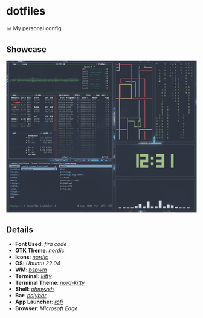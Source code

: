 # dotfiles

📊 My personal config.

## Showcase

<img src="assets/desktop.png">

## Details

- **Font Used**: _fira code_
- **GTK Theme**: _[nordic](https://github.com/EliverLara/Nordic)_
- **Icons**: _[nordic](https://github.com/EliverLara/Nordic)_
- **OS**: _Ubuntu 22.04_
- **WM**: _[bspwm](https://github.com/baskerville/bspwm)_
- **Terminal**: _[kitty](https://github.com/kovidgoyal/kitty)_
- **Terminal Theme**: _[nord-kitty](https://github.com/connorholyday/nord-kitty)_
- **Shell**: _[ohmyzsh](https://github.com/ohmyzsh/ohmyzsh)_
- **Bar**: _[polybar](https://github.com/polybar/polybar)_
- **App Launcher**: _[rofi](https://github.com/davatorium/rofi)_
- **Browser**: _Microsoft Edge_

